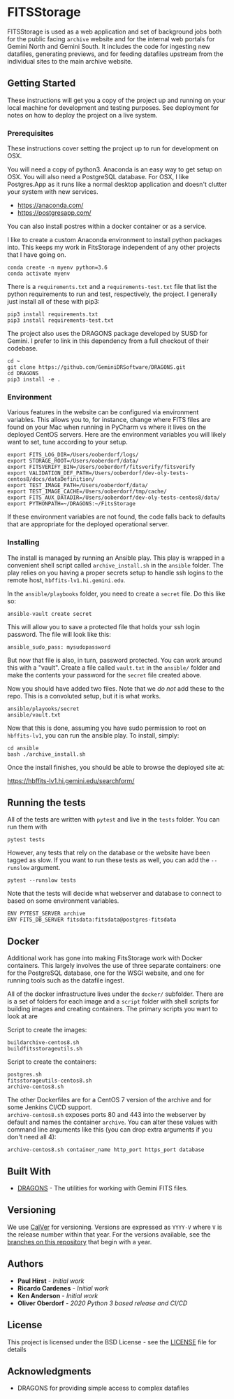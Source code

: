 # FITSStorage

FITSStorage is used as a web application and set of background jobs both for the public facing `archive` website and
for the internal web portals for Gemini North and Gemini South.  It includes the code for ingesting new datafiles,
generating previews, and for feeding datafiles upstream from the individual sites to the main archive website.

## Getting Started

These instructions will get you a copy of the project up and running on your local machine for development and testing purposes. See deployment for notes on how to deploy the project on a live system.

### Prerequisites

These instructions cover setting the project up to run for development on OSX.

You will need a copy of python3.  Anaconda is an easy way to get setup on OSX.  You will also need a PostgreSQL 
database.  For OSX, I like Postgres.App as it runs like a normal desktop application and doesn't clutter your 
system with new services.

 * https://anaconda.com/
 * https://postgresapp.com/

You can also install postres within a docker container or as a service.

I like to create a custom Anaconda environment to install python packages into.  This keeps my work in FitsStorage
independent of any other projects that I have going on.

```
conda create -n myenv python=3.6
conda activate myenv
```

There is a `requirements.txt` and a `requirements-test.txt` file that list the python requirements to run and test,
respectively, the project.  I generally just install all of these with pip3:

```
pip3 install requirements.txt
pip3 install requirements-test.txt
```

The project also uses the DRAGONS package developed by SUSD for Gemini.  I prefer to link in this dependency from a
full checkout of their codebase.

```
cd ~
git clone https://github.com/GeminiDRSoftware/DRAGONS.git
cd DRAGONS
pip3 install -e .
```

### Environment

Various features in the website can be configured via environment variables.  This allows you to, for instance,
change where FITS files are found on your Mac when running in PyCharm vs where it lives on the deployed CentOS servers.
Here are the environment variables you will likely want to set, tune according to your setup.

```shell script
export FITS_LOG_DIR=/Users/ooberdorf/logs/
export STORAGE_ROOT=/Users/ooberdorf/data/
export FITSVERIFY_BIN=/Users/ooberdorf/fitsverify/fitsverify
export VALIDATION_DEF_PATH=/Users/ooberdorf/dev-oly-tests-centos8/docs/dataDefinition/
export TEST_IMAGE_PATH=/Users/ooberdorf/data/
export TEST_IMAGE_CACHE=/Users/ooberdorf/tmp/cache/
export FITS_AUX_DATADIR=/Users/ooberdorf/dev-oly-tests-centos8/data/
export PYTHONPATH=~/DRAGONS:~/FitsStorage
```

If these environment variables are not found, the code falls back to defaults that are appropriate for the deployed
operational server.

### Installing

The install is managed by running an Ansible play.  This play is wrapped in a convenient shell script called
`archive_install.sh` in the `ansible` folder.  The play relies on you having a proper secrets setup to handle ssh
logins to the remote host, `hbffits-lv1.hi.gemini.edu`.

In the `ansible/playbooks` folder, you need to create a `secret` file.  Do this like so:

```
ansible-vault create secret
```

This will allow you to save a protected file that holds your ssh login password.  The file will look like this:

```
ansible_sudo_pass: mysudopassword
```

But now that file is also, in turn, password protected.  You can work around this with a "vault".  Create a file called
`vault.txt` in the `ansible/` folder and make the contents your password for the `secret` file created above.

Now you should have added two files.  Note that we *do not* add these to the repo.  This is a convoluted setup, but it
is what works.

```
ansible/playooks/secret
ansible/vault.txt
```

Now that this is done, assuming you have sudo permission to root on `hbffits-lv1`, you can run the ansible play.
To install, simply:

```
cd ansible
bash ./archive_install.sh
```

Once the install finishes, you should be able to browse the deployed site at:

https://hbffits-lv1.hi.gemini.edu/searchform/

## Running the tests

All of the tests are written with `pytest` and live in the `tests` folder.  You can run them with

`pytest tests`

However, any tests that rely on the database or the website have been tagged as slow.  If you want to run these tests
as well, you can add the `--runslow` argument.

`pytest --runslow tests`

Note that the tests will decide what webserver and database to connect to based on some environment variables.

```shell script
ENV PYTEST_SERVER archive
ENV FITS_DB_SERVER fitsdata:fitsdata@postgres-fitsdata
```

## Docker

Additional work has gone into making FitsStorage work with Docker containers.  This largely involves the use of three
separate containers: one for the PostgreSQL database, one for the WSGI website, and one for running tools such as the
datafile ingest.

All of the docker infrastructure lives under the `docker/` subfolder.  There are is a set of folders for each image
and a `script` folder with shell scripts for building images and creating containers.  The primary scripts you want to
look at are

Script to create the images:

```shell script
buildarchive-centos8.sh
buildfitsstorageutils.sh
```

Script to create the containers:

```shell script
postgres.sh
fitsstorageutils-centos8.sh
archive-centos8.sh
```

The other Dockerfiles are for a CentOS 7 version of the archive and for some Jenkins CI/CD support.  
`archive-centos8.sh` exposes ports 80 and 443 into the webserver by default and names the container `archive`.
You can alter these values with command line arguments like this (you can drop extra arguments if you don't need
all 4):

`archive-centos8.sh container_name http_port https_port database`  

## Built With

* [DRAGONS](https://github.com/GeminiDRSoftware/DRAGONS) - The utilities for working with Gemini FITS files.

## Versioning

We use [CalVer](https://calver.org/) for versioning.  Versions are expressed as `YYYY-V` where `V` is the release number
within that year.  For the versions available, see the 
[branches on this repository](https://gitlab.gemini.edu/DRSoftware/FitsStorage/branches?utf8=%E2%9C%93&search=20) 
that begin with a year. 

## Authors

* **Paul Hirst** - *Initial work*
* **Ricardo Cardenes** - *Initial work*
* **Ken Anderson** - *Initial work*
* **Oliver Oberdorf** - *2020 Python 3 based release and CI/CD*

## License

This project is licensed under the BSD License - see the [LICENSE](LICENSE) file for details

## Acknowledgments

* DRAGONS for providing simple access to complex datafiles
